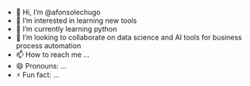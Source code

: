 - 👋 Hi, I’m @afonsolechugo
- 👀 I’m interested in learning new tools
- 🌱 I’m currently learning python
- 💞️ I’m looking to collaborate on data science and AI tools for business process automation
- 📫 How to reach me ...
- 😄 Pronouns: ...
- ⚡ Fun fact: ...

<!---
afonsolechugo/afonsolechugo is a ✨ special ✨ repository because its `README.md` (this file) appears on your GitHub profile.
You can click the Preview link to take a look at your changes.
--->
